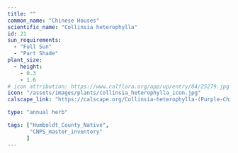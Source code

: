 ```yaml
---
title: ""
common_name: "Chinese Houses"
scientific_name: "Collinsia heterophylla"
id: 21
sun_requirements:
  - "Full Sun"
  - "Part Shade"
plant_size:
  - height: 
    - 0.3
    - 1.6
# icon attribution: https://www.calflora.org/app/up/entry/84/25279.jpg 
icon: "/assets/images/plants/collinsia_heterophylla_icon.jpg" 
calscape_link: "https://calscape.org/Collinsia-heterophylla-(Purple-Chinese-Houses)"

type: "annual herb"

tags: ["Humboldt_County_Native",
       "CNPS_master_inventory"
      ]
---
```



